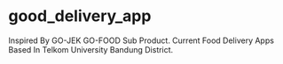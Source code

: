 # good_delivery_app
Inspired By GO-JEK GO-FOOD Sub Product. Current Food Delivery Apps Based In Telkom University Bandung District.
